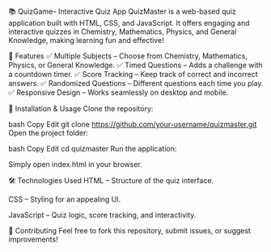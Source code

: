 📚 QuizGame– Interactive Quiz App
QuizMaster is a web-based quiz application built with HTML, CSS, and JavaScript. It offers engaging and interactive quizzes in Chemistry, Mathematics, Physics, and General Knowledge, making learning fun and effective!

🚀 Features
✅ Multiple Subjects – Choose from Chemistry, Mathematics, Physics, or General Knowledge.
✅ Timed Questions – Adds a challenge with a countdown timer.
✅ Score Tracking – Keep track of correct and incorrect answers.
✅ Randomized Questions – Different questions each time you play.
✅ Responsive Design – Works seamlessly on desktop and mobile.


🔧 Installation & Usage
Clone the repository:

bash
Copy
Edit
git clone https://github.com/your-username/quizmaster.git
Open the project folder:

bash
Copy
Edit
cd quizmaster
Run the application:

Simply open index.html in your browser.

🛠 Technologies Used
HTML – Structure of the quiz interface.

CSS – Styling for an appealing UI.

JavaScript – Quiz logic, score tracking, and interactivity.

🤝 Contributing
Feel free to fork this repository, submit issues, or suggest improvements!



